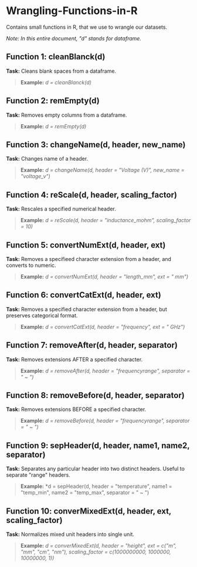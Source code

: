 # Wrangling-Functions-in-R
Contains small functions in R, that we use to wrangle our datasets.

_Note: In this entire document, "d" stands for dataframe._

## Function 1: cleanBlanck(d)
**Task:** Cleans blank spaces from a dataframe.
>**Example:**
*d = cleanBlanck(d)*

## Function 2: remEmpty(d)
**Task:** Removes empty columns from a dataframe.
>**Example:**
*d = remEmpty(d)*

## Function 3: changeName(d, header, new_name)
**Task:** Changes name of a header.
>**Example:**
*d = changeName(d, header = "Voltage (V)", new_name = "voltage_v")*

## Function 4: reScale(d, header, scaling_factor)
**Task:** Rescales a specified numerical header.
>**Example:**
*d = reScale(d, header = "inductance_mohm", scaling_factor = 10)*

## Function 5: convertNumExt(d, header, ext)
**Task:** Removes a specifieed character extension from a header, and converts to numeric.
>**Example:**
*d = convertNumExt(d, header = "length_mm", ext = " mm")*

## Function 6: convertCatExt(d, header, ext)
**Task:** Removes a specified character extension from a header, but preserves categorical format.
>**Example:**
*d = convertCatExt(d, header = "frequency", ext = " GHz")*

## Function 7: removeAfter(d, header, separator)
**Task:** Removes extensions AFTER a specified character.
>**Example:**
*d = removeAfter(d, header = "frequencyrange", separator = " ~ ")*

## Function 8: removeBefore(d, header, separator)
**Task:** Removes extensions BEFORE a specified character.
>**Example:**
*d = removeBefore(d, header = "frequencyrange", separator = " ~ ")*

## Function 9: sepHeader(d, header, name1, name2, separator)
**Task:** Separates any particular header into two distinct headers. Useful to separate "range" headers.
>**Example:**
*d = sepHeader(d, header = "temperature", name1 = "temp_min", name2 = "temp_max", separator = " ~ ")

## Function 10: converMixedExt(d, header, ext, scaling_factor)
**Task:** Normalizes mixed unit headers into single unit.
>**Example:**
*d = converMixedExt(d, header = "height", ext = c("m", "mm", "cm", "nm"), scaling_factor = c(1000000000, 1000000, 10000000, 1))*
